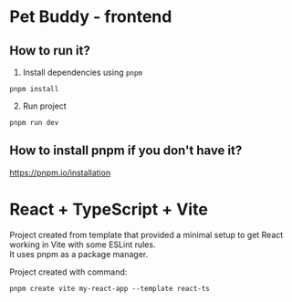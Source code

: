 # Pet Buddy - frontend

## How to run it?

1. Install dependencies using `pnpm`
```
pnpm install
```

2. Run project
```
pnpm run dev
```

## How to install pnpm if you don't have it?

https://pnpm.io/installation

# React + TypeScript + Vite

Project created from template that provided a minimal setup to get React working in Vite with some ESLint rules.  
It uses pnpm as a package manager.

Project created with command:
```
pnpm create vite my-react-app --template react-ts
```